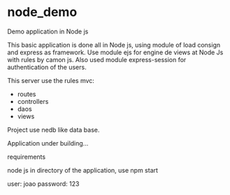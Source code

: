 # node_demo
Demo application in Node js

This basic application is done all in Node js, using module of load consign and express as framework.
Use module ejs for engine de views at Node Js with rules by camon js.
Also used module express-session for authentication of the users.

This server use the rules mvc:
  - routes
  - controllers
  - daos
  - views

Project use nedb like data base.

Application under building...

requirements

 node js 
 in directory of the application, use npm start

user: joao
password: 123